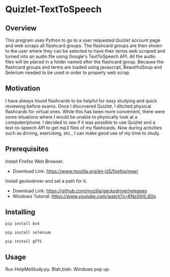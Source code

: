 # Quizlet-TextToSpeech
## Overview
This program uses Python to go to a user requested Quizlet account page and web scraps all flashcard groups. 
The flashcard groups are then shown to the user where they can be selected to have their terms web scraped and turned 
into an audio file using Google's TextToSpeech API. All the audio files will be placed in a folder named after the 
flashcard group. Because the flashcard groups and terms are loaded using javascript, BeautifulSoup and Selerium needed 
to be used in order to properly web scrap.

## Motivation
I have always found flashcards to be helpful for easy studying and quick reviewing before exams. Once I discovered Quizlet,
I ditched physical flashcards for virtual ones. While this has been more convenient, there were some situations where I 
would be unable to physically look at a computer/phone. I decided to see if it was possible to use Quizlet and a 
text-to-speech API to get mp3 files of my flashcards. Now during activities such as driving, exercising, etc., I can 
make good use of my time to study.

## Prerequisites
Install Firefox Web Browser.
* Download Link: https://www.mozilla.org/en-US/firefox/new/

Install geckodriver and set a path for it.
* Download Link: https://github.com/mozilla/geckodriver/releases
* Windows Tutorial: https://www.youtube.com/watch?v=KNzGtHI_60o

## Installing
`pip install bs4`

`pip install selenium`

`pip install gTTS` 
## Usage
Run HelpMeStudy.py. Blah,blah. Windows pop up.

